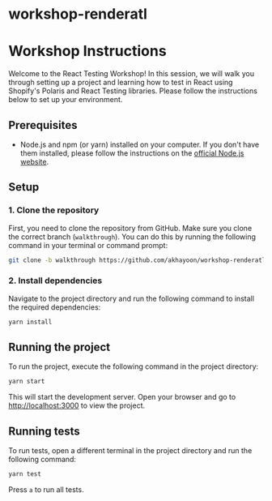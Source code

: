 # workshop-renderatl
# Workshop Instructions

Welcome to the React Testing Workshop! In this session, we will walk you through setting up a project and learning how to test in React using Shopify's Polaris and React Testing libraries. Please follow the instructions below to set up your environment.

## Prerequisites

- Node.js and npm (or yarn) installed on your computer. If you don't have them installed, please follow the instructions on the [official Node.js website](https://nodejs.org/en/download/).

## Setup

### 1. Clone the repository

First, you need to clone the repository from GitHub. Make sure you clone the correct branch (`walkthrough`). You can do this by running the following command in your terminal or command prompt:

```bash
git clone -b walkthrough https://github.com/akhayoon/workshop-renderatl-final.git
```

### 2. Install dependencies

Navigate to the project directory and run the following command to install the required dependencies:

```bash
yarn install
```

## Running the project

To run the project, execute the following command in the project directory:

```bash
yarn start
```

This will start the development server. Open your browser and go to [http://localhost:3000](http://localhost:3000) to view the project.

## Running tests

To run tests, open a different terminal in the project directory and run the following command:

```bash
yarn test
```

Press `a` to run all tests.
